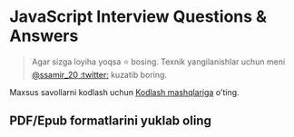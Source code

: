 # JavaScript Interview Questions & Answers

> Agar sizga loyiha yoqsa :star: bosing. Texnik yangilanishlar uchun meni [@ssamir_20 :twitter:](https://twitter.com/ssamir_20) kuzatib boring.

Maxsus savollarni kodlash uchun [Kodlash mashqlariga](#coding-exercise) o'ting.

## PDF/Epub formatlarini yuklab oling
